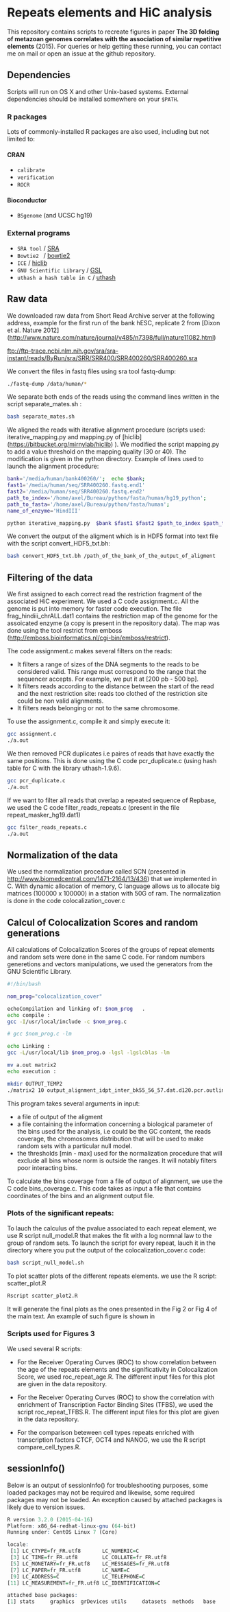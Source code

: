 # Repeats elements and HiC analysis
This repository contains scripts to recreate figures in paper **The 3D folding of metazoan genomes correlates with the association of similar repetitive elements** (2015). For queries or help getting these running, you can contact me on mail or open an issue at the github repository.


## Dependencies

Scripts will run on OS X and other Unix-based systems. External dependencies should be installed somewhere on your `$PATH`.

### R packages

Lots of commonly-installed R packages are also used, including but not limited to: 

#### CRAN

* `calibrate`
* `verification`
* `ROCR`

#### Bioconductor

* `BSgenome` (and UCSC hg19)

### External programs

* `SRA tool` / [SRA](http://trace.ncbi.nlm.nih.gov/Traces/sra/sra.cgi?cmd=show&f=software&m=software&s=software)
* `Bowtie2 ` / [bowtie2](http://bowtie-bio.sourceforge.net/bowtie2/index.shtml)
* `ICE` / [hiclib](http://mirnylab.bitbucket.org/hiclib)
* `GNU Scientific Library` / [GSL](http://www.gnu.org/software/gsl/) 
* `uthash a hash table in C` / [uthash](https://troydhanson.github.io/uthash/userguide.html)


## Raw data
We downloaded raw data from Short Read Archive server at the following address, example for the first run of the bank hESC, replicate 2 from [Dixon et al. Nature 2012] (http://www.nature.com/nature/journal/v485/n7398/full/nature11082.html) 

ftp://ftp-trace.ncbi.nlm.nih.gov/sra/sra-instant/reads/ByRun/sra/SRR/SRR400/SRR400260/SRR400260.sra

We convert the files in fastq files using sra tool fastq-dump:   

```bash
./fastq-dump /data/human/*
```
We separate both ends of the reads using the command lines written in the script separate_mates.sh :
```bash
bash separate_mates.sh
```
We aligned the reads with iterative alignment procedure (scripts used: iterative_mapping.py and mapping.py of [hiclib] (https://bitbucket.org/mirnylab/hiclib) ). We modified the script mapping.py to add a value threshold on the mapping quality (30 or 40). The modification is given in the python directory. 
Example of lines used to launch the alignment procedure:
```bash
bank='/media/human/bank400260/';  echo $bank; 
fast1='/media/human/seq/SRR400260.fastq.end1'
fast2='/media/human/seq/SRR400260.fastq.end2' 
path_to_index='/home/axel/Bureau/python/fasta/human/hg19_python';
path_to_fasta='/home/axel/Bureau/python/fasta/human';
name_of_enzyme='HindIII'

python iterative_mapping.py  $bank $fast1 $fast2 $path_to_index $path_to_fasta $name_of_enzyme 
```

We convert the output of the aligment which is in HDF5 format into text file with the script convert_HDF5_txt.bh:

```bash
bash convert_HDF5_txt.bh /path_of_the_bank_of_the_output_of_aligment
```

## Filtering of the data

We first assigned to each correct read the restriction fragment of the associated HiC experiment. We used a C code assignment.c. All the genome is put into memory for faster code execution. The file frag_hindiii_chrALL.dat1 contains the restriction map of the genome for the assoicated enzyme (a copy is present in the repository data). The map was done using the tool restrict from emboss (http://emboss.bioinformatics.nl/cgi-bin/emboss/restrict).

The code assignment.c makes several filters on the reads: 
- It filters a range of sizes of the DNA segments to the reads to be considered valid. This range must correspond to the range that the sequencer accepts. For example, we put it at [200 pb - 500 bp].
- It filters reads according to the distance between the start of the read and the next restriction site: reads too clothed of the restriction site could be non valid alignments. 
- It filters reads belonging or not to the same chromosome. 

To use the assignment.c, compile it and simply execute it:
```bash
gcc assignment.c
./a.out
```

We then removed PCR duplicates i.e paires of reads that have exactly the same positions. This is done using the C code pcr_duplicate.c (using hash table for C with the library uthash-1.9.6).
```bash
gcc pcr_duplicate.c
./a.out
```
If we want to filter all reads that overlap a repeated sequence of Repbase, we used the C code filter_reads_repeats.c
(present in the file repeat_masker_hg19.dat1)
```bash
gcc filter_reads_repeats.c
./a.out
```

## Normalization of the data
We used the normalization procedure called SCN (presented in http://www.biomedcentral.com/1471-2164/13/436) that we implemented in C. 
With dynamic allocation of memory, C language allows us to allocate big matrices (100000 x 100000) in a station with 50G of ram. The normalization is done in the code colocalization_cover.c 

## Calcul of Colocalization Scores and random generations

All calculations of Colocalization Scores of the groups of repeat elements and random sets were done in the same C code. For random numbers generetions and vectors manipulations, we used the generators from the GNU Scientific Library. 
```bash
#!/bin/bash

nom_prog="colocalization_cover"

echoCompilation and linking of: $nom_prog   .
echo compile :
gcc -I/usr/local/include -c $nom_prog.c

# gcc $nom_prog.c -lm

echo Linking :
gcc -L/usr/local/lib $nom_prog.o -lgsl -lgslcblas -lm

mv a.out matrix2
echo execution :

mkdir OUTPUT_TEMP2
./matrix2 10 output_alignment_idpt_inter_bk55_56_57.dat.d120.pcr.outliners coverage_bins_hESC.dat 200 800
```
This program takes several arguments in input: 
- a file of output of the aligment 
- a file containing the information concerning a biological parameter of the bins used for the analysis, i.e could be the GC content, the reads coverage, the chromosomes distribution that will be used to make random sets with a particular null model. 
- the thresholds [min - max] used for the normalization procedure that will exclude all bins whose norm is outside the ranges. It will notably filters poor interacting bins. 

To calculate the bins coverage from a file of output of alignment, we use the C code bins_coverage.c.
This code takes as input a file that contains coordinates of the bins and an alignment output file. 


### Plots of the significant repeats:
To lauch the calculus of the pvalue associated to each repeat element, we use R script null_model.R that makes the fit with a log normnal law to the group of random sets. 
To launch the script for every repeat, lauch it in the directory where you put the output of the colocalization_cover.c code:

```bash
bash script_null_model.sh
```
To plot scatter plots of the different repeats elements. we use the R script: scatter_plot.R
```bash
Rscript scatter_plot2.R
```
It will generate the final plots as the ones presented in the Fig 2 or Fig 4 of the main text. An example of such figure is shown in 

### Scripts used for Figures 3
We used several R scripts:
- For the Receiver Operating Curves (ROC) to show correlation between the age of the repeats elements and the significativity in Colocalization Score, we used roc_repeat_age.R. The different input files for this plot are given in the data repository.

- For the Receiver Operating Curves (ROC) to show the correlation with enrichment of Transcription Factor Binding Sites (TFBS), we used the script roc_repeat_TFBS.R. The different input files for this plot are given in the data repository.

- For the comparison beteween cell types repeats enriched with transcription factors CTCF, OCT4 and NANOG, we use the R script compare_cell_types.R.  



## sessionInfo()

Below is an output of sessionInfo() for troubleshooting purposes, some loaded packages may not be required and likewise, some required packages may not be loaded. An exception caused by attached packages is likely due to version issues.
```r
R version 3.2.0 (2015-04-16)
Platform: x86_64-redhat-linux-gnu (64-bit)
Running under: CentOS Linux 7 (Core)

locale:
 [1] LC_CTYPE=fr_FR.utf8       LC_NUMERIC=C             
 [3] LC_TIME=fr_FR.utf8        LC_COLLATE=fr_FR.utf8    
 [5] LC_MONETARY=fr_FR.utf8    LC_MESSAGES=fr_FR.utf8   
 [7] LC_PAPER=fr_FR.utf8       LC_NAME=C                
 [9] LC_ADDRESS=C              LC_TELEPHONE=C           
[11] LC_MEASUREMENT=fr_FR.utf8 LC_IDENTIFICATION=C      

attached base packages:
[1] stats     graphics  grDevices utils     datasets  methods   base  
```
